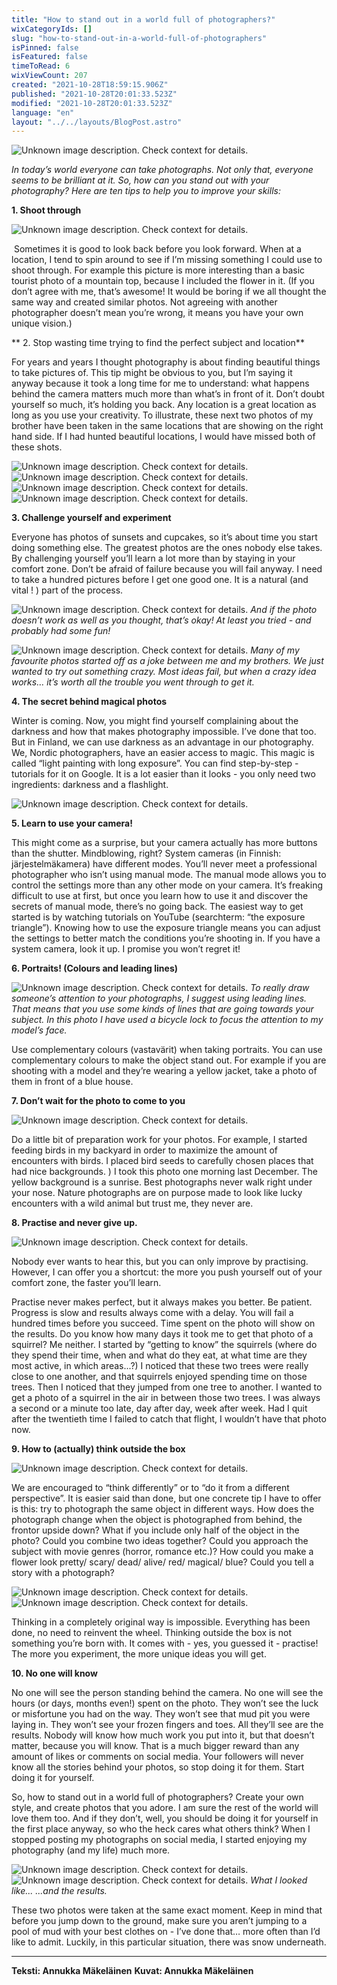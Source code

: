 ```yaml
---
title: "How to stand out in a world full of photographers?"
wixCategoryIds: []
slug: "how-to-stand-out-in-a-world-full-of-photographers"
isPinned: false
isFeatured: false
timeToRead: 6
wixViewCount: 207
created: "2021-10-28T18:59:15.906Z"
published: "2021-10-28T20:01:33.523Z"
modified: "2021-10-28T20:01:33.523Z"
language: "en"
layout: "../../layouts/BlogPost.astro"
---
```


![Unknown image description. Check context for details.](https://static.wixstatic.com/media/18093e_10218f61efda40bc9b6c7892b59a521f~mv2.jpg) <!-- Original name: valokuva_keskushalli.JPG -->

*In today’s world everyone can take photographs. Not only that, everyone seems to be brilliant at it. So, how can you stand out with your photography? Here are ten tips to help you to improve your skills:*

**1. Shoot through**

![Unknown image description. Check context for details.](https://static.wixstatic.com/media/18093e_45f7e4d7c2c8403faf0fd08befe2ff78~mv2.jpg) <!-- Original name: vuori.JPG -->


&nbsp;Sometimes it is good to look back before you look forward. When at a location, I tend to spin around to see if I’m missing something I could use to shoot through. For example this picture is more interesting than a basic tourist photo of a mountain top, because I included the flower in it. (If you don’t agree with me, that’s awesome! It would be boring if we all thought the same way and created similar photos. Not agreeing with another photographer doesn’t mean you’re wrong, it means you have your own unique vision.)

** 2. Stop wasting time trying to find the perfect subject and location**

For years and years I thought photography is about finding beautiful things to take pictures of. This tip might be obvious to you, but I’m saying it anyway because it took a long time for me to understand: what happens behind the camera matters much more than what’s in front of it. Don’t doubt yourself so much, it’s holding you back. Any location is a great location as long as you use your creativity. To illustrate, these next two photos of my brother have been taken in the same locations that are showing on the right hand side. If I had hunted beautiful locations, I would have missed both of these shots.

![Unknown image description. Check context for details.](https://static.wixstatic.com/media/18093e_a227cf811d8a4dd9b539fa94d02df405~mv2.jpg) <!-- Original name: tommi_kaislikossa.JPG -->
![Unknown image description. Check context for details.](https://static.wixstatic.com/media/18093e_ec9cc5269138467b853b8d02383239c8~mv2.jpg) <!-- Original name: kaislikko.jpg -->
![Unknown image description. Check context for details.](https://static.wixstatic.com/media/18093e_51989c73414b4d77a9648a05649320ce~mv2.jpg) <!-- Original name: tommi_putki_2267.JPG -->
![Unknown image description. Check context for details.](https://static.wixstatic.com/media/18093e_2437ef4eb4e9438aad4c8b80ed89ce82~mv2.jpg) <!-- Original name: putki.jpg -->

**3. Challenge yourself and experiment**

Everyone has photos of sunsets and cupcakes, so it’s about time you start doing something else. The greatest photos are the ones nobody else takes. By challenging yourself you’ll learn a lot more than by staying in your comfort zone. Don’t be afraid of failure because you will fail anyway. I need to take a hundred pictures before I get one good one. It is a natural (and vital ! ) part of the process.

![Unknown image description. Check context for details.](https://static.wixstatic.com/media/18093e_e03555ad39b045098c57030aed929036~mv2.jpg) <!-- Original name: hassuttelua.JPG -->
*And if the photo doesn’t work as well as you thought, that’s okay! At least you tried - and probably had some fun!*

![Unknown image description. Check context for details.](https://static.wixstatic.com/media/18093e_183795c6fdf4445abf8e068e66304e04~mv2.jpg) <!-- Original name: valo.JPG -->
*Many of my favourite photos started off as a joke between me and my brothers. We just wanted to try out something crazy. Most ideas fail, but when a crazy idea works… it’s worth all the trouble you went through to get it.*

**4. The secret behind magical photos**

Winter is coming. Now, you might find yourself complaining about the darkness and how that makes photography impossible. I’ve done that too. But in Finland, we can use darkness as an advantage in our photography. We, Nordic photographers, have an easier access to magic. This magic is called “light painting with long exposure”. You can find step-by-step -tutorials for it on Google. It is a lot easier than it looks - you only need two ingredients: darkness and a flashlight.

![Unknown image description. Check context for details.](https://static.wixstatic.com/media/18093e_ffb36ddb2e704350b8317ad4642089ac~mv2.jpg) <!-- Original name: light_painting.jpg -->

**5. Learn to use your camera!**

This might come as a surprise, but your camera actually has more buttons than the shutter. Mindblowing, right? System cameras (in Finnish: järjestelmäkamera) have different modes. You’ll never meet a professional photographer who isn’t using manual mode. The manual mode allows you to control the settings more than any other mode on your camera. It’s freaking difficult to use at first, but once you learn how to use it and discover the secrets of manual mode, there’s no going back. The easiest way to get started is by watching tutorials on YouTube (searchterm: “the exposure triangle”). Knowing how to use the exposure triangle means you can adjust the settings to better match the conditions you’re shooting in. If you have a system camera, look it up. I promise you won’t regret it!

**6. Portraits! (Colours and leading lines)**

![Unknown image description. Check context for details.](https://static.wixstatic.com/media/18093e_aab8de8d0c2d47ada454d90894a412e3~mv2.jpg) <!-- Original name: pyöränlukko.jpg -->
*To really draw someone’s attention to your photographs, I suggest using leading lines. That means that you use some kinds of lines that are going towards your subject. In this photo I have used a bicycle lock to focus the attention to my model’s face.*

Use complementary colours (vastavärit) when taking portraits. You can use complementary colours to make the object stand out. For example if you are shooting with a model and they’re wearing a yellow jacket, take a photo of them in front of a blue house.

**7. Don’t wait for the photo to come to you**

![Unknown image description. Check context for details.](https://static.wixstatic.com/media/18093e_f8057dd0771f47f49ea519d5db456be8~mv2.jpg) <!-- Original name: lintu_auringossa.JPG -->

Do a little bit of preparation work for your photos. For example, I started feeding birds in my backyard in order to maximize the amount of encounters with birds. I placed bird seeds to carefully chosen places that had nice backgrounds. ) I took this photo one morning last December. The yellow background is a sunrise. Best photographs never walk right under your nose. Nature photographs are on purpose made to look like lucky encounters with a wild animal but trust me, they never are.

**8. Practise and never give up.**

![Unknown image description. Check context for details.](https://static.wixstatic.com/media/18093e_65d36ad3b5bd466f89e53d350f75b6dc~mv2.jpg) <!-- Original name: orava_hyppää.JPG -->

Nobody ever wants to hear this, but you can only improve by practising. However, I can offer you a shortcut: the more you push yourself out of your comfort zone, the faster you’ll learn.

Practise never makes perfect, but it always makes you better. Be patient. Progress is slow and results always come with a delay. You will fail a hundred times before you succeed. Time spent on the photo will show on the results. Do you know how many days it took me to get that photo of a squirrel? Me neither. I started by “getting to know” the squirrels (where do they spend their time, when and what do they eat, at what time are they most active, in which areas...?) I noticed that these two trees were really close to one another, and that squirrels enjoyed spending time on those trees. Then I noticed that they jumped from one tree to another. I wanted to get a photo of a squirrel in the air in between those two trees. I was always a second or a minute too late, day after day, week after week. Had I quit after the twentieth time I failed to catch that flight, I wouldn’t have that photo now.

**9. How to (actually) think outside the box**

![Unknown image description. Check context for details.](https://static.wixstatic.com/media/18093e_3b9d985a6a994b96a8117a3ddc146cb2~mv2.jpg) <!-- Original name: katolla.jpg -->

We are encouraged to “think differently” or to “do it from a different perspective”. It is easier said than done, but one concrete tip I have to offer is this: try to photograph the same object in different ways. How does the photograph change when the object is photographed from behind, the frontor upside down? What if you include only half of the object in the photo? Could you combine two ideas together? Could you approach the subject with movie genres (horror, romance etc.)? How could you make a flower look pretty/ scary/ dead/ alive/ red/ magical/ blue? Could you tell a story with a photograph?

![Unknown image description. Check context for details.](https://static.wixstatic.com/media/18093e_fbbd6b34a9f84848a2bcffe707b9a9a9~mv2.jpg) <!-- Original name: alkoholismi.JPG -->
![Unknown image description. Check context for details.](https://static.wixstatic.com/media/18093e_d81b01f3f2224dc0a13898598e1ff7bf~mv2.jpg) <!-- Original name: viinilasi.jpg -->

Thinking in a completely original way is impossible. Everything has been done, no need to reinvent the wheel. Thinking outside the box is not something you’re born with. It comes with - yes, you guessed it - practise! The more you experiment, the more unique ideas you will get.

**10. No one will know**

No one will see the person standing behind the camera. No one will see the hours (or days, months even!) spent on the photo. They won’t see the luck or misfortune you had on the way. They won’t see that mud pit you were laying in.  They won’t see your frozen fingers and toes. All they’ll see are the results. Nobody will know how much work you put into it, but that doesn’t matter, because you will know. That is a much bigger reward than any amount of likes or comments on social media. Your followers will never know all the stories behind your photos, so stop doing it for them. Start doing it for yourself.

So, how to stand out in a world full of photographers? Create your own style, and create photos that you adore. I am sure the rest of the world will love them too. And if they don’t, well, you should be doing it for yourself in the first place anyway, so who the heck cares what others think? When I stopped posting my photographs on social media, I started enjoying my photography (and my life) much more.

![Unknown image description. Check context for details.](https://static.wixstatic.com/media/18093e_48abd542ab2946c897e568bda1d7c2cb~mv2.jpeg) <!-- Original name: annu_maassa.jpeg -->
![Unknown image description. Check context for details.](https://static.wixstatic.com/media/18093e_e91bc6b3446746108c884d52d5c7cade~mv2.jpg) <!-- Original name: Milo_koira.JPG -->
*What I looked like...				 ...and the results.*

These two photos were taken at the same exact moment. Keep in mind that before you jump down to the ground, make sure you aren’t jumping to a pool of mud with your best clothes on - I’ve done that… more often than I’d like to admit. Luckily, in this particular situation, there was snow underneath.

---

**Teksti: Annukka Mäkeläinen**
**Kuvat: Annukka Mäkeläinen**

